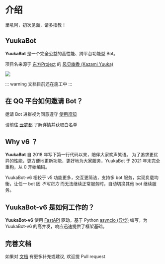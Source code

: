 # 介绍

里吼阿，初次见面，请多指教！

## YuukaBot

**YuukaBot** 是一个完全公益的高性能、跨平台功能型 Bot。

项目名来源于 [东方Project](https://zh.moegirl.org.cn/%E4%B8%9C%E6%96%B9Project) 的 [风见幽香 (Kazami Yuuka)](https://zh.moegirl.org.cn/%E9%A3%8E%E8%A7%81%E5%B9%BD%E9%A6%99)

[![](https://github.com/MelodyYuuka/YuukaBot-docs/workflows/docs/badge.svg)](https://github.com/MelodyYuuka/YuukaBot-docs)



::: warning
文档目前还在施工中
:::


## 在 QQ 平台如何邀请 Bot？

邀请 Bot 进群视为同意遵守 [使用须知](/LICENSE.md)

请前往 [云梦都](https://jq.qq.com/?_wv=1027&k=fV5yn9GQ) 了解详情并获取白名单


## Why v6 ？

**YuukaBot** 自 2018 年写下第一行代码以来，陪伴大家欢声笑语。
为了追求更优异的性能，更方便地更新功能，更好地为大家服务，YuukaBot 于 2021 年末完全重构，从 0 开始编码。

YuukaBot-v6 相较于 v5 功能更多，交互更简洁，支持多 bot 服务，实现负载均衡，让任一 bot 因 *不可抗力* 而无法继续正常服务时，自动切换其他 bot 继续服务。


## YuukaBot-v6 是如何工作的？

**YuukaBot-v6** 使用 [FastAPI](https://github.com/tiangolo/fastapi) 驱动，基于 Python [asyncio (异步)](https://docs.python.org/3/library/asyncio.html) 编写，为 YuukaBot-v6 的高并发，响应迅速提供了框架基础。


## 完善文档

如果对 [文档](https://github.com/MelodyYuuka/YuukaBot-docs) 有更多补充或建议, 欢迎提 Pull request

